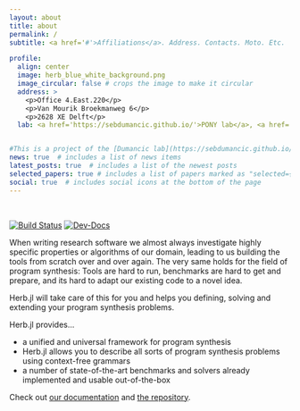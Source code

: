 ```yaml
---
layout: about
title: about
permalink: /
subtitle: <a href='#'>Affiliations</a>. Address. Contacts. Moto. Etc.

profile:
  align: center
  image: herb_blue_white_background.png
  image_circular: false # crops the image to make it circular
  address: >
    <p>Office 4.East.220</p>
    <p>Van Mourik Broekmanweg 6</p>
    <p>2628 XE Delft</p>
  lab: <a href='https://sebdumancic.github.io/'>PONY lab</a>, <a href='https://www.tudelft.nl/ewi/over-de-faculteit/afdelingen/software-technology/algorithmics/'>Algorithmics Group</a>, TU Delft <br> Lovingly maintained by the <a href='https://github.com/orgs/Herb-AI/people'>core team</a> of volunteers.


#This is a project of the [Dumancic lab](https://sebdumancic.github.io/) within the [Algorithmics group]() at TU Delft.Lovingly maintained by the [core team](https://github.com/orgs/Herb-AI/people) of volunteers.
news: true  # includes a list of news items
latest_posts: true  # includes a list of the newest posts
selected_papers: true # includes a list of papers marked as "selected={true}"
social: true  # includes social icons at the bottom of the page
---
```


&nbsp;

[![Build Status](https://github.com/Herb-AI/Herb.jl/actions/workflows/CI.yml/badge.svg?branch=master)](https://github.com/Herb-AI/Herb.jl/actions/workflows/CI.yml?query=branch%3Amaster)
[![Dev-Docs](https://img.shields.io/badge/docs-latest-blue.svg)](https://Herb-AI.github.io/Herb.jl/dev)


When writing research software we almost always investigate highly specific properties or algorithms of our domain, leading to us building the tools from scratch over and over again. The very same holds for the field of program synthesis: Tools are hard to run, benchmarks are hard to get and prepare, and its hard to adapt our existing code to a novel idea.

Herb.jl will take care of this for you and helps you defining, solving and extending your program synthesis problems.

Herb.jl provides...
- a unified and universal framework for program synthesis
- Herb.jl allows you to describe all sorts of program synthesis problems using context-free grammars
- a number of state-of-the-art benchmarks and solvers already implemented and usable out-of-the-box

Check out [our documentation](https://herb-ai.github.io/Herb.jl/dev/) and [the repository](https://github.com/Herb-AI/Herb.jl).


&nbsp;
